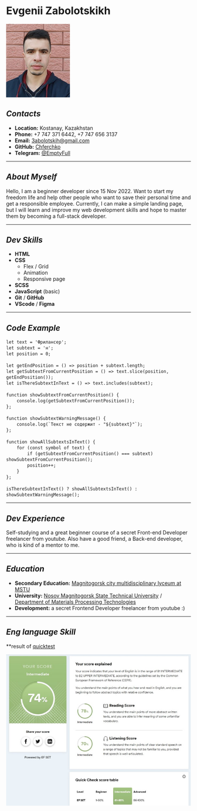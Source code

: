 # Evgenii Zabolotskikh

![facephoto](img/photo.jpg "Hello!")

## *Contacts*
* **Location:** Kostanay, Kazakhstan
* **Phone:** +7 747 371 6442, +7 747 656 3137
* **Email:** 3abolotskih@gmail.com
* **GitHub:** [Chferchko](https://github.com/Chferchko)
* **Telegram:** [@EmptyFull](https://t.me/full3mpty)

---
## *About Myself*
Hello, I am a beginner developer since 15 Nov 2022. Want to start my freedom life and help other people who want to save their personal time and get a responsible employee. Currently, I can make a simple landing page, but I will learn and improve my web development skills and hope to master them by becoming a full-stack developer.

---
## *Dev Skills*
* **HTML**
* **CSS**
	* Flex / Grid
	* Animation
	* Responsive page
* **SCSS**
* **JavaScript** (basic)
* **Git** / **GitHub**
* **VScode** / **Figma**

---
## *Code Example*
```
let text = 'Фрилансер';
let subtext = 'н';
let position = 0;

let getEndPosition = () => position + subtext.length;
let getSubtextFromCurrentPosition = () => text.slice(position, getEndPosition());
let isThereSubtextInText = () => text.includes(subtext);

function showSubtextFromCurrentPosition() {
	console.log(getSubtextFromCurrentPosition());
};

function showSubtextWarningMessage() {
	console.log(`Текст не содержит - "${subtext}"`);
};

function showAllSubtextsInText() {
	for (const symbol of text) {
		if (getSubtextFromCurrentPosition() === subtext) showSubtextFromCurrentPosition();
		position++;
	}	
};

isThereSubtextInText() ? showAllSubtextsInText() : showSubtextWarningMessage();
```

---
## *Dev Experience*
Self-studying and a great beginner course of a secret Front-end Developer freelancer from youtube. Also have a good friend, a Back-end developer, who is kind of a mentor to me.

---
## *Education*
* **Secondary Education:** [Magnitogorsk city multidisciplinary lyceum at MSTU](https://goo.gl/maps/1gtKp9iqZMeQPvwT6)
* **University:** [Nosov Magnitogorsk State Technical University](https://goo.gl/maps/JHA7d1VdPxAgBBkc7) / [Department of Materials Processing Technologies](https://www.magtu.ru/sveden/struct/instituty-fakultety-kafedry/institut-metallurgii-mashinostroeniya-i-materialoobrabotki/kafedry-instituta-mmim/napravlenie-metallurgiya/kafedra-tekhnologij-obrabotki-materialov.html)
* **Development:** a secret Frontend Developer freelancer from youtube :)

---
## *Eng language Skill*
**result of [quicktest](https://www.efset.org/quick-check/)
<br>

![result](img/eng_lvl.jpg)